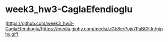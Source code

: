 # week3_hw3-CaglaEfendioglu
(https://github.com/week3_hw3-CaglaEfendioglu/(https://media.giphy.com/media/zGb8erPujv7PaBCFJn/giphy.gif)


